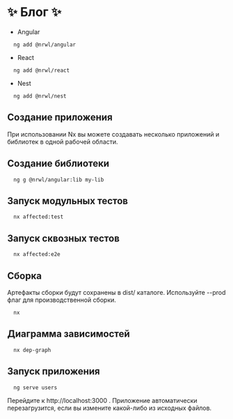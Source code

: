 # ✨ Блог ✨

* Angular
```
  ng add @nrwl/angular
```
* React
```
  ng add @nrwl/react
```
* Nest
```
  ng add @nrwl/nest
```
## Создание приложения
При использовании Nx вы можете создавать несколько приложений и библиотек в одной рабочей области.

## Создание библиотеки
```
  ng g @nrwl/angular:lib my-lib
```
## Запуск модульных тестов
```
  nx affected:test
```
## Запуск сквозных тестов
```
  nx affected:e2e
```
## Сборка
Артефакты сборки будут сохранены в dist/ каталоге. Используйте --prod флаг для производственной сборки.
```
  nx 
```
## Диаграмма зависимостей
```
  nx dep-graph
```
## Запуск приложения
```
  ng serve users
```
Перейдите к http://localhost:3000 . Приложение автоматически перезагрузится, если вы измените какой-либо из исходных файлов.
